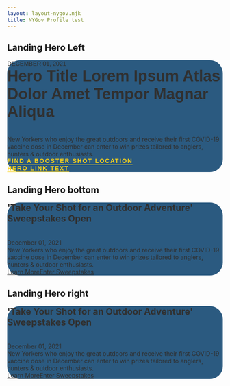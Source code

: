 ```yaml
---
layout: layout-nygov.njk
title: NYGov Profile test
---
```


<article class="p-landing-page -full-page ">
<div class="t-section -container">
													
			 

<!-- local hero image path change only -->
<style>
		.o-hero .o-hero__wrapper {
			background-image: url('/img/Hochul_WebsiteHero.png');
		}
		@media(min-width: 768px) {
			.o-hero .o-hero__wrapper {
				background-image: url('/img/Hochul_WebsiteHero.png');
			}
		}
		@media(min-width: 1280px) {
			.o-hero .o-hero__wrapper {
				background-image: url('/img/Hochul_WebsiteHero.png');
			}
			.o-hero .o-hero__wrapper.-right {
				background-image: url('/img/Hochul_WebsiteHero.png');
			}
			.o-hero .o-hero__wrapper.-bottom {
				background-image: url('/img/Hochul_WebsiteHero.png');
			}
		}
/* start of local styling */
		 

		.m-landingHero__contentWrapper {
			background: #154973;
			opacity: 90%;
			border-radius: 30px;
			padding:0px 0px;
		} 





		.a-hero__dateLanding {
  			font-family: "Proxima Nova", sans-serif;
  			font-size: 14px;
  			text-transform: uppercase;
		}
		.a-hero__titleLanding {
			font-size: 36px;
			line-height: 1.15em;
			font-family: "Proxima Nova", sans-serif;
			font-weight: 800;
		}
		.m-landingHero__title h2 {
			margin: 0px;
		}

		.m-landingHero__title {
			margin-bottom: 35px !important;
		}

		@media (min-width: 1280px) {
		.m-hero__meta.-landingHero .m-landingHero__contentWrapper {
			margin-top: 0px;	
   			width: 580px;
    		/* position: absolute;
    		top: 50%;
    		transform: translateY(-50%); */
			}
		.m-hero__meta.-landingHero .m-landingHero__contentWrapper.-left {
			margin-top: 0px;	
   			width: 580px;
    		position: absolute;
    		top: 50%;
    		transform: translateY(-50%);
			}	
		.m-landingHero__description {
        margin-bottom: 35px !important;
		}

		}

		@media (min-width: 1280px) {
		.a-hero__description.-text {
			font-size: 18px;
            line-height: 25px !important;
		}
		.m-hero__meta.-landingHero {
			padding:0px;
			min-height: 512px;
		}
		.m-landingHero__contentWrapper {
			padding:45px 45px;
		} 
		}


		.a-hero__btn.-linkLanding {
			display: flex;
			align-content: center;
			justify-content: end;
			flex-flow: column;
			font-family: "Proxima Nova", sans-serif;
			font-weight: bold;
			font-size: 14px;
			text-decoration: none;
			text-transform: uppercase;
			border-bottom: 1px solid #FACE00;
			margin-right: 5px;
			letter-spacing: 2px;
			color: #FACE00;
			cursor: pointer;
			white-space: nowrap;
			z-index: 1;
			position: relative;
			}

		.a-hero__btn.-linkLanding:hover {
			border-bottom: 3px solid #FACE00;
			margin-bottom: -2px;
		}

		.m-landingHero__buttons span::after {
			content: "\F30B" !important;
  			font-family: "Font Awesome 5 Free" !important;
  			font-weight: 900 !important;
		}

		@media (min-width: 425px){
			.m-hero__meta.-landingHero .m-landingHero__contentWrapper .m-landingHero__buttons {
			display: flex;
			flex-flow: row wrap;
			justify-content:flex-start;
		}
		}	

		.m-hero__meta.-landingHero .m-landingHero__contentWrapper .m-landingHero__buttons {
			max-width: 100%;
		}

		.m-landingHero__buttonsRow {
			margin-right: 45px;
			display: inline-flex;
			align-items: center;
		}

		@media (max-width: 680px){
			.m-landingHero__buttonsRow:nth-child(2) {
				margin-top: 35px;
			}
		
		}

		
		
</style>


<!-- hero LEFT --> 
<h2 class="font-bold text-3xl text-red-500 mt-16" > Landing Hero Left </h2>


<div class="o-hero -landingPage">
<div class="o-hero__wrapper -left"></div>	
<div class="bg-primary-blue text-white m-hero__meta -landingHero">		 	
<div class="m-landingHero__contentWrapper -left">
<div class="m-landingHero__content">
<!-- <div class="m-landingHero__liveButton">
<button class="a-hero__btn -live" data-stream="{{url}}">Watch live</button>
</div> -->
<div class="m-landingHero__date">
<span class="a-hero__dateLanding">December 01, 2021</span>
</div>
<div class="m-landingHero__title">				
<h2 class="a-title a-hero__titleLanding">
Hero Title Lorem Ipsum Atlas Dolor Amet Tempor Magnar Aliqua
</h2>
</div>

<div class="m-landingHero__description">
<div class="a-text__string a-hero__description -text">New Yorkers who enjoy the great outdoors and receive their first COVID-19 vaccine dose in December can enter to win prizes tailored to anglers, hunters &amp; outdoor enthusiasts.</div>
</div>
</div>
<div class="m-landingHero__buttons">
<div class="m-landingHero__buttonsRow">
<a href="https://www.governor.ny.gov/news/governor-hochul-announces-take-your-shot-outdoor-adventure-covid-19-vaccine-incentive" class="a-hero__btn -linkLanding">Find a Booster Shot Location</a><span class="text-primary-gold" aria-hidden="true"></span></div>
<div class="m-landingHero__buttonsRow">
<a href="https://www.dec.ny.gov/outdoor/124251.html" class="a-hero__btn -linkLanding">Hero Link Text </a><span class="text-primary-gold" aria-hidden="true"></span></div>
</div>
</div>
</div>
</div>
</div>
<!-- hero LEFT --> 

<!-- hero BOTTOM --> 
<h2 class="font-bold text-3xl text-red-500 mt-16" > Landing Hero bottom</h2>


<div class="o-hero -landingPage">
<div class="o-hero__wrapper -bottom"></div>	
<div class="bg-primary-blue text-white m-hero__meta -landingHero">			
<div class="m-landingHero__contentWrapper -bottom">
<div class="m-landingHero__content">
<!-- <div class="m-landingHero__liveButton">
						<button class="a-hero__btn -live" data-stream="{{url}}">Watch live</button>
</div> -->
<div class="m-landingHero__title">				
<h2 class="a-title a-hero__title">
'Take Your Shot for an Outdoor Adventure' Sweepstakes Open
</h2>
</div>
<div class="m-landingHero__date">
<span class="a-date text-primary-gold-light text-extra-bold a-hero__date">December 01, 2021</span>
</div>
<div class="m-landingHero__description">
<div class="a-text__string a-hero__description -text">New Yorkers who enjoy the great outdoors and receive their first COVID-19 vaccine dose in December can enter to win prizes tailored to anglers, hunters &amp; outdoor enthusiasts.</div>
</div>
</div>
<div class="m-landingHero__buttons">
<a href="https://www.governor.ny.gov/news/governor-hochul-announces-take-your-shot-outdoor-adventure-covid-19-vaccine-incentive" class="a-hero__btn -link">Learn More</a>
<a href="https://www.dec.ny.gov/outdoor/124251.html" class="a-hero__btn -link">Enter Sweepstakes</a>
</div>
</div>
</div>
</div>
</div>
<!-- hero BOTTOM --> 

<!-- hero RIGHT --> 
<h2 class="font-bold text-3xl text-red-500 mt-16" > Landing Hero right </h2>


<div class="o-hero -landingPage">
<div class="o-hero__wrapper -right"></div>	
<div class="bg-primary-blue text-white m-hero__meta -landingHero">			
<div class="m-landingHero__contentWrapper -right">
<div class="m-landingHero__content">
<!-- <div class="m-landingHero__liveButton">
						<button class="a-hero__btn -live" data-stream="{{url}}">Watch live</button>
</div> -->
<div class="m-landingHero__title">				
<h2 class="a-title a-hero__title">
'Take Your Shot for an Outdoor Adventure' Sweepstakes Open
</h2>
</div>
<div class="m-landingHero__date">
<span class="a-date text-primary-gold-light text-extra-bold a-hero__date">December 01, 2021</span>
</div>
<div class="m-landingHero__description">
<div class="a-text__string a-hero__description -text">New Yorkers who enjoy the great outdoors and receive their first COVID-19 vaccine dose in December can enter to win prizes tailored to anglers, hunters &amp; outdoor enthusiasts.</div>
</div>
</div>
<div class="m-landingHero__buttons">
<a href="https://www.governor.ny.gov/news/governor-hochul-announces-take-your-shot-outdoor-adventure-covid-19-vaccine-incentive" class="a-hero__btn -link">Learn More</a>
<a href="https://www.dec.ny.gov/outdoor/124251.html" class="a-hero__btn -link">Enter Sweepstakes</a>
</div>
</div>
</div>
</div>
</div>
<!-- hero RIGHT --> 


</article> <!-- end of main article enclosing -->
